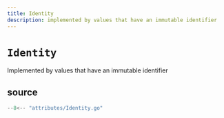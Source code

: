 ```yaml
---
title: Identity
description: implemented by values that have an immutable identifier
---
```


# `Identity`

Implemented by values that have an immutable identifier

## source

```go
--8<-- "attributes/Identity.go"
```
